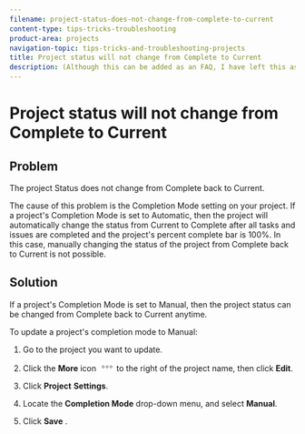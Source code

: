 ```yaml
---
filename: project-status-does-not-change-from-complete-to-current
content-type: tips-tricks-troubleshooting
product-area: projects
navigation-topic: tips-tricks-and-troubleshooting-projects
title: Project status will not change from Complete to Current
description: (Although this can be added as an FAQ, I have left this as its own article for search-ability reasons)
---
```


# Project status will not change from Complete to Current

<!--
<p data-mc-conditions="QuicksilverOrClassic.Draft mode">(Although this can be added as an FAQ, I have left this as its own article for search-ability reasons)</p>
-->

## Problem

The project Status does not change from Complete back to Current.

The cause of this problem is the Completion Mode setting on your project. If a project's Completion Mode is set to Automatic, then the project will automatically change the status from Current to Complete after all tasks and issues are completed and the project's percent complete bar is 100%. In this case, manually changing the status of the project from Complete back to Current is not possible.

## Solution

If a project's Completion Mode is set to Manual, then the project status can be changed from Complete back to Current anytime.

To update a project's completion mode to Manual:

1. Go to the project you want to update.
1. Click the **More** icon ![](assets/more-icon.png) to the right of the project name, then click **Edit**.
1. Click **Project** **Settings**.

1. Locate the **Completion Mode** drop-down menu, and select **Manual**.

1. Click **Save** .

